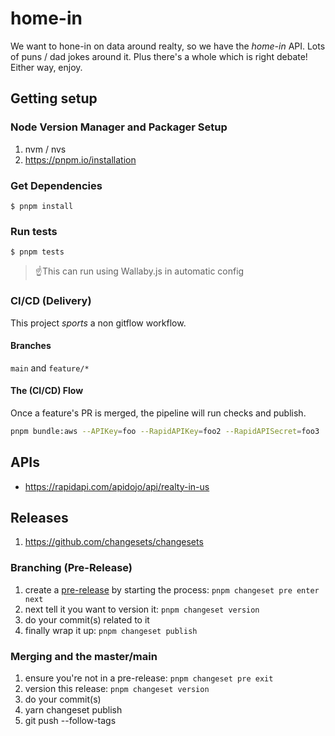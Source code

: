 # home-in

We want to hone-in on data around realty, so we have the _home-in_ API. Lots of puns / dad jokes around it. Plus there's
a whole which is right debate! Either way, enjoy.

## Getting setup

### Node Version Manager and Packager Setup

1. nvm / nvs
2. https://pnpm.io/installation

### Get Dependencies

`$ pnpm install`

### Run tests

`$ pnpm tests`

> ☝️This can run using Wallaby.js in automatic config

### CI/CD (Delivery)

This project _sports_ a non gitflow workflow.

#### Branches

`main` and `feature/*`

#### The (CI/CD) Flow

Once a feature's PR is merged, the pipeline will run checks and publish.

```bash
pnpm bundle:aws --APIKey=foo --RapidAPIKey=foo2 --RapidAPISecret=foo3
```

## APIs

- https://rapidapi.com/apidojo/api/realty-in-us

## Releases

1. https://github.com/changesets/changesets

### Branching (Pre-Release)

1. create a [pre-release](https://github.com/changesets/changesets/blob/main/docs/prereleases.md) by starting the process: `pnpm changeset pre enter next`
2. next tell it you want to version it: `pnpm changeset version`
3. do your commit(s) related to it
4. finally wrap it up: `pnpm changeset publish`

### Merging and the master/main

1. ensure you're not in a pre-release: `pnpm changeset pre exit`
2. version this release: `pnpm changeset version`
3. do your commit(s)
4. yarn changeset publish
5. git push --follow-tags
